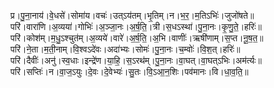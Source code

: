 

  
प्र।पु॒ना॒नाय॑।वे॒धसे॑।सोमा॑य।वचः॑।उत्ऽय॑तम्।भृ॒तिम्।न।भ॒र॒।म॒तिऽभिः॑।जुजो॑षते॥  
परि॑।वारा॑णि।अ॒व्यया॑।गोभिः॑।अ॒ञ्जा॒नः।अ॒र्ष॒ति॒।त्री।स॒धऽस्था॑।पु॒ना॒नः।कृ॒णु॒ते॒।हरिः॑॥  
परि॑।कोश॑म्।म॒धु॒ऽश्चुत॑म्।अ॒व्यये॑।वारे॑।अ॒र्ष॒ति॒।अ॒भि।वाणीः॑।ऋषी॑णाम्।स॒प्त।नू॒ष॒त॒॥  
परि॑।ने॒ता।म॒ती॒नाम्।वि॒श्वऽदे॑वः।अदा॑भ्यः।सोमः॑।पु॒ना॒नः।च॒म्वोः॑।वि॒श॒त्।हरिः॑॥  
परि॑।दैवीः॑।अनु॑।स्व॒धाः।इन्द्रे॑ण।या॒हि॒।स॒ऽरथ॑म्।पु॒ना॒नः।वा॒घत्।वा॒घत्ऽभिः।अम॑र्त्यः॥  
परि॑।सप्तिः॑।न।वा॒ज॒ऽयुः।दे॒वः।दे॒वेभ्यः॑।सु॒तः।वि॒ऽआ॒न॒शिः।पव॑मानः।वि।धा॒व॒ति॒॥  
